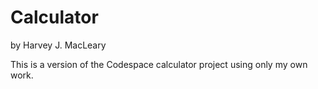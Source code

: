 # Calculator

by Harvey J. MacLeary

This is a version of the Codespace calculator project using only my own work.
